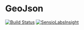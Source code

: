 # GeoJson

[![Build Status](https://travis-ci.org/dmandrade/GeoJson.png?branch=master)](https://travis-ci.org/dmandrade/GeoJson)
[![SensioLabsInsight](https://insight.sensiolabs.com/projects/e2e98fee-b6fd-4d7b-8799-2f7a7cb595c2/mini.png)](https://insight.sensiolabs.com/projects/e2e98fee-b6fd-4d7b-8799-2f7a7cb595c2)

